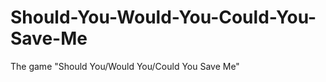 Should-You-Would-You-Could-You-Save-Me
======================================

The game "Should You/Would You/Could You Save Me"
